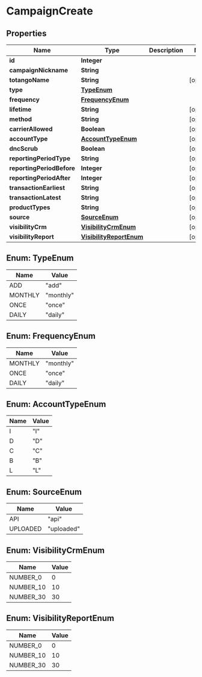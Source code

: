 # CampaignCreate

## Properties
Name | Type | Description | Notes
------------ | ------------- | ------------- | -------------
**id** | **Integer** |  | 
**campaignNickname** | **String** |  | 
**totangoName** | **String** |  |  [optional]
**type** | [**TypeEnum**](#TypeEnum) |  | 
**frequency** | [**FrequencyEnum**](#FrequencyEnum) |  | 
**lifetime** | **String** |  |  [optional]
**method** | **String** |  |  [optional]
**carrierAllowed** | **Boolean** |  |  [optional]
**accountType** | [**AccountTypeEnum**](#AccountTypeEnum) |  |  [optional]
**dncScrub** | **Boolean** |  |  [optional]
**reportingPeriodType** | **String** |  |  [optional]
**reportingPeriodBefore** | **Integer** |  |  [optional]
**reportingPeriodAfter** | **Integer** |  |  [optional]
**transactionEarliest** | **String** |  |  [optional]
**transactionLatest** | **String** |  |  [optional]
**productTypes** | **String** |  |  [optional]
**source** | [**SourceEnum**](#SourceEnum) |  |  [optional]
**visibilityCrm** | [**VisibilityCrmEnum**](#VisibilityCrmEnum) |  |  [optional]
**visibilityReport** | [**VisibilityReportEnum**](#VisibilityReportEnum) |  |  [optional]

<a name="TypeEnum"></a>
## Enum: TypeEnum
Name | Value
---- | -----
ADD | &quot;add&quot;
MONTHLY | &quot;monthly&quot;
ONCE | &quot;once&quot;
DAILY | &quot;daily&quot;

<a name="FrequencyEnum"></a>
## Enum: FrequencyEnum
Name | Value
---- | -----
MONTHLY | &quot;monthly&quot;
ONCE | &quot;once&quot;
DAILY | &quot;daily&quot;

<a name="AccountTypeEnum"></a>
## Enum: AccountTypeEnum
Name | Value
---- | -----
I | &quot;I&quot;
D | &quot;D&quot;
C | &quot;C&quot;
B | &quot;B&quot;
L | &quot;L&quot;

<a name="SourceEnum"></a>
## Enum: SourceEnum
Name | Value
---- | -----
API | &quot;api&quot;
UPLOADED | &quot;uploaded&quot;

<a name="VisibilityCrmEnum"></a>
## Enum: VisibilityCrmEnum
Name | Value
---- | -----
NUMBER_0 | 0
NUMBER_10 | 10
NUMBER_30 | 30

<a name="VisibilityReportEnum"></a>
## Enum: VisibilityReportEnum
Name | Value
---- | -----
NUMBER_0 | 0
NUMBER_10 | 10
NUMBER_30 | 30
